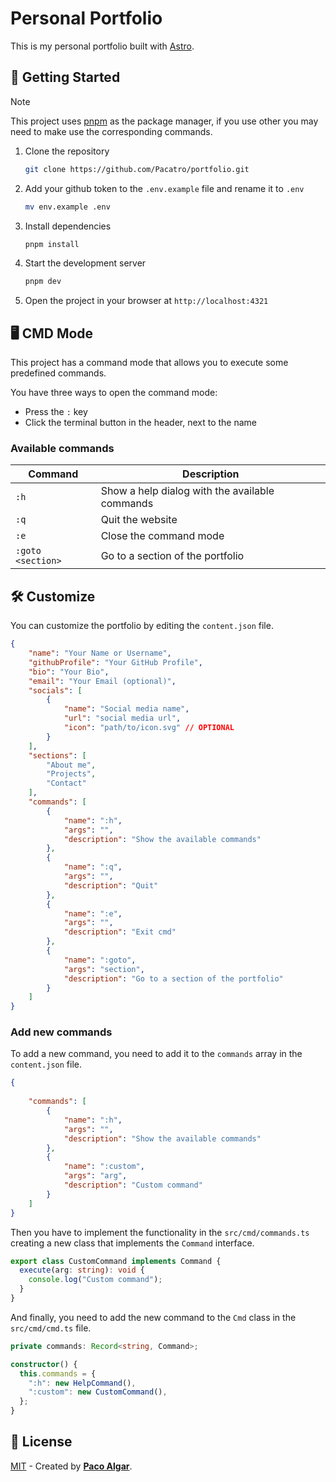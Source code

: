 # Personal Portfolio

This is my personal portfolio built with [Astro](https://astro.build/).

## 🚀 Getting Started

> [!NOTE]
> This project uses [pnpm](https://pnpm.io/) as the package manager,
if you use other you may need to make use the corresponding commands.

1. Clone the repository

    ```bash
    git clone https://github.com/Pacatro/portfolio.git
    ```

2. Add your github token to the `.env.example` file and rename it to `.env`

    ```bash
    mv env.example .env
    ```

3. Install dependencies

    ```bash
    pnpm install
    ```

4. Start the development server

    ```bash
    pnpm dev
    ```

5. Open the project in your browser at `http://localhost:4321`

## 🖥️ CMD Mode

This project has a command mode that allows you to execute some predefined commands.

You have three ways to open the command mode:

- Press the `:` key
- Click the terminal button in the header, next to the name

### Available commands

| Command | Description |
| --- | --- |
| `:h` | Show a help dialog with the available commands |
| `:q` | Quit the website |
| `:e` | Close the command mode |
| `:goto <section>` | Go to a section of the portfolio |

## 🛠️ Customize

You can customize the portfolio by editing the `content.json` file.

```json
{
    "name": "Your Name or Username",
    "githubProfile": "Your GitHub Profile",
    "bio": "Your Bio",
    "email": "Your Email (optional)",
    "socials": [
        {
            "name": "Social media name",
            "url": "social media url",
            "icon": "path/to/icon.svg" // OPTIONAL
        }
    ],
    "sections": [
        "About me",
        "Projects",
        "Contact"
    ],
    "commands": [
        {
            "name": ":h",
            "args": "",
            "description": "Show the available commands"
        },
        {
            "name": ":q",
            "args": "",
            "description": "Quit"
        },
        {
            "name": ":e",
            "args": "",
            "description": "Exit cmd"
        },
        {
            "name": ":goto",
            "args": "section",
            "description": "Go to a section of the portfolio"
        }
    ]
}
```

### Add new commands

To add a new command, you need to add it to the `commands` array
in the `content.json` file.

```json
{
    
    "commands": [
        {
            "name": ":h",
            "args": "",
            "description": "Show the available commands"
        },
        {
            "name": ":custom",
            "args": "arg",
            "description": "Custom command"
        }
    ]
}
```

Then you have to implement the functionality in the `src/cmd/commands.ts` creating
a new class that implements the `Command` interface.

```typescript
export class CustomCommand implements Command {
  execute(arg: string): void {
    console.log("Custom command");
  }
}
```

And finally, you need to add the new command to the `Cmd` class in the
`src/cmd/cmd.ts` file.

```typescript
private commands: Record<string, Command>;

constructor() {
  this.commands = {
    ":h": new HelpCommand(),
    ":custom": new CustomCommand(),
  };
}
```

## 🔑 License

[MIT](LICENSE) - Created by [**Paco Algar**](https://github.com/Pacatro).
